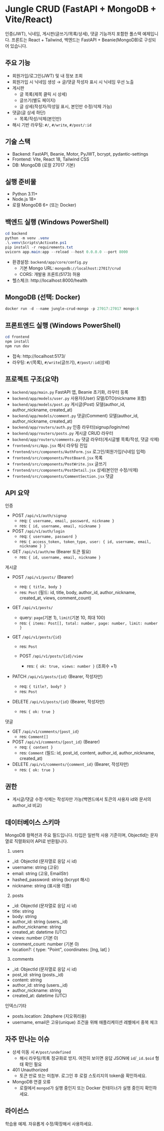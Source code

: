 # Jungle CRUD (FastAPI + MongoDB + Vite/React)

인증(JWT), 닉네임, 게시판(글쓰기/목록/상세), 댓글 기능까지 포함한 풀스택 예제입니다. 프론트는 React + Tailwind, 백엔드는 FastAPI + Beanie(MongoDB)로 구성되어 있습니다.

## 주요 기능

- 회원가입/로그인(JWT) 및 내 정보 조회
- 회원가입 시 닉네임 생성 → 글/댓글 작성자 표시 시 닉네임 우선 노출
- 게시판
  - 글 목록(제목 클릭 시 상세)
  - 글쓰기(별도 페이지)
  - 글 상세(작성자/작성일 표시, 본인만 수정/삭제 가능)
- 댓글(글 상세 하단)
  - 목록/작성/삭제(본인만)
- 해시 기반 라우팅: `#/`, `#/write`, `#/post/:id`

## 기술 스택

- Backend: FastAPI, Beanie, Motor, PyJWT, bcrypt, pydantic-settings
- Frontend: Vite, React 18, Tailwind CSS
- DB: MongoDB (로컬 27017 기본)

## 실행 준비물

- Python 3.11+
- Node.js 18+
- 로컬 MongoDB 6+ (또는 Docker)

## 백엔드 실행 (Windows PowerShell)

```powershell
cd backend
python -m venv .venv
.\.venv\Scripts\Activate.ps1
pip install -r requirements.txt
uvicorn app.main:app --reload --host 0.0.0.0 --port 8000
```

- 환경설정: `backend/app/core/config.py`
  - 기본 Mongo URL: `mongodb://localhost:27017/crud`
  - CORS: 개발용 프론트(5173) 허용
- 헬스체크: http://localhost:8000/health

## MongoDB (선택: Docker)

```powershell
docker run -d --name jungle-crud-mongo -p 27017:27017 mongo:6
```

## 프론트엔드 실행 (Windows PowerShell)

```powershell
cd frontend
npm install
npm run dev
```

- 접속: http://localhost:5173/
- 라우팅: `#/`(목록), `#/write`(글쓰기), `#/post/:id`(상세)

## 프로젝트 구조(요약)

- `backend/app/main.py` FastAPI 앱, Beanie 초기화, 라우터 등록
- `backend/app/models/user.py` 사용자(User) 모델/DTO(nickname 포함)
- `backend/app/models/post.py` 게시글(Post) 모델(author_id, author_nickname, created_at)
- `backend/app/models/comment.py` 댓글(Comment) 모델(author_id, author_nickname, created_at)
- `backend/app/routers/auth.py` 인증 라우터(signup/login/me)
- `backend/app/routers/posts.py` 게시글 CRUD 라우터
- `backend/app/routers/comments.py` 댓글 라우터(게시글별 목록/작성, 댓글 삭제)
- `frontend/src/App.jsx` 해시 라우팅 진입
- `frontend/src/components/AuthForm.jsx` 로그인/회원가입(닉네임 입력)
- `frontend/src/components/PostBoard.jsx` 목록
- `frontend/src/components/PostWrite.jsx` 글쓰기
- `frontend/src/components/PostDetail.jsx` 상세(본인만 수정/삭제)
- `frontend/src/components/CommentSection.jsx` 댓글

## API 요약

인증

- POST `/api/v1/auth/signup`
  - req: `{ username, email, password, nickname }`
  - res: `{ id, username, email, nickname }`
- POST `/api/v1/auth/login`
  - req: `{ username, password }`
  - res: `{ access_token, token_type, user: { id, username, email, nickname } }`
- GET `/api/v1/auth/me` (Bearer 토큰 필요)
  - res: `{ id, username, email, nickname }`

게시글

- POST `/api/v1/posts/` (Bearer)
  - req: `{ title, body }`
  - res: `Post` (필드: id, title, body, author_id, author_nickname, created_at, views, comment_count)
- GET `/api/v1/posts/`
  - query: `page`(기본 1), `limit`(기본 10, 최대 100)
  - res: `{ items: Post[], total: number, page: number, limit: number }`
- GET `/api/v1/posts/{id}`

  - res: `Post`

  - POST `/api/v1/posts/{id}/view`
    - res: `{ ok: true, views: number }` (조회수 +1)

- PATCH `/api/v1/posts/{id}` (Bearer, 작성자만)
  - req: `{ title?, body? }`
  - res: `Post`
- DELETE `/api/v1/posts/{id}` (Bearer, 작성자만)
  - res: `{ ok: true }`

댓글

- GET `/api/v1/comments/{post_id}`
  - res: `Comment[]`
- POST `/api/v1/comments/{post_id}` (Bearer)
  - req: `{ content }`
  - res: `Comment` (필드: id, post_id, content, author_id, author_nickname, created_at)
- DELETE `/api/v1/comments/{comment_id}` (Bearer, 작성자만)
  - res: `{ ok: true }`

## 권한

- 게시글/댓글 수정·삭제는 작성자만 가능(백엔드에서 토큰의 사용자 id와 문서의 author_id 비교)

## 데이터베이스 스키마

MongoDB 컬렉션과 주요 필드입니다. 타입은 일반적 사용 기준이며, ObjectId는 문자열로 직렬화되어 API로 반환됩니다.

1. users

- \_id: ObjectId (문자열로 응답 시 id)
- username: string (고유)
- email: string (고유, EmailStr)
- hashed_password: string (bcrypt 해시)
- nickname: string (표시용 이름)

2. posts

- \_id: ObjectId (문자열로 응답 시 id)
- title: string
- body: string
- author_id: string (users.\_id)
- author_nickname: string
- created_at: datetime (UTC)
- views: number (기본 0)
- comment_count: number (기본 0)
- location?: { type: "Point", coordinates: [lng, lat] }

3. comments

- \_id: ObjectId (문자열로 응답 시 id)
- post_id: string (posts.\_id)
- content: string
- author_id: string (users.\_id)
- author_nickname: string
- created_at: datetime (UTC)

인덱스/기타

- posts.location: 2dsphere (지오쿼리용)
- username, email은 고유(unique) 조건을 위해 애플리케이션 레벨에서 중복 체크

## 자주 만나는 이슈

- 상세 이동 시 `#/post/undefined`
  - 해시 라우팅/목록 정규화로 방지. 여전히 보이면 응답 JSON에 `id`/`_id.$oid` 형태 확인 필요
- 401 Unauthorized
  - 토큰 만료 또는 미첨부. 로그인 후 로컬 스토리지의 token을 확인하세요.
- MongoDB 연결 오류
  - 로컬에서 `mongod`가 실행 중인지 또는 Docker 컨테이너가 실행 중인지 확인하세요.

## 라이선스

학습용 예제. 자유롭게 수정/확장해서 사용하세요.
